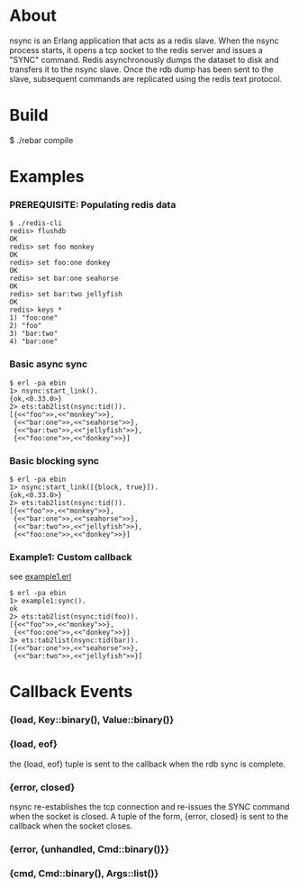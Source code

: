 # About

nsync is an Erlang application that acts as a redis slave. When the nsync process starts, it opens a tcp socket to the redis server and issues a "SYNC" command.  Redis asynchronously dumps the dataset to disk and transfers it to the nsync slave.  Once the rdb dump has been sent to the slave, subsequent commands are replicated using the redis text protocol. 

# Build

   $ ./rebar compile
 
# Examples

### PREREQUISITE: Populating redis data

    $ ./redis-cli
    redis> flushdb
    OK
    redis> set foo monkey
    OK
    redis> set foo:one donkey
    OK
    redis> set bar:one seahorse
    OK
    redis> set bar:two jellyfish
    OK
    redis> keys *
    1) "foo:one"
    2) "foo"
    3) "bar:two"
    4) "bar:one"

### Basic async sync

    $ erl -pa ebin
    1> nsync:start_link().
    {ok,<0.33.0>}
    2> ets:tab2list(nsync:tid()).
    [{<<"foo">>,<<"monkey">>},
     {<<"bar:one">>,<<"seahorse">>},
     {<<"bar:two">>,<<"jellyfish">>},
     {<<"foo:one">>,<<"donkey">>}]

### Basic blocking sync

    $ erl -pa ebin
    1> nsync:start_link([{block, true}]).
    {ok,<0.33.0>}
    2> ets:tab2list(nsync:tid()).
    [{<<"foo">>,<<"monkey">>},
     {<<"bar:one">>,<<"seahorse">>},
     {<<"bar:two">>,<<"jellyfish">>},
     {<<"foo:one">>,<<"donkey">>}]
    
### Example1: Custom callback

see [example1.erl](https://github.com/JacobVorreuter/nsync/blob/master/src/examples/example1.erl)

    $ erl -pa ebin
    1> example1:sync().
    ok
    2> ets:tab2list(nsync:tid(foo)).
    [{<<"foo">>,<<"monkey">>},
     {<<"foo:one">>,<<"donkey">>}]
    3> ets:tab2list(nsync:tid(bar)).
    [{<<"bar:one">>,<<"seahorse">>},
     {<<"bar:two">>,<<"jellyfish">>}]

# Callback Events

### {load, Key::binary(), Value::binary()}

### {load, eof}

the {load, eof} tuple is sent to the callback when the rdb sync is complete.

### {error, closed}

nsync re-establishes the tcp connection and re-issues the SYNC command when the socket is closed. A tuple of the form, {error, closed} is sent to the callback when the socket closes.

### {error, {unhandled, Cmd::binary()}}

### {cmd, Cmd::binary(), Args::list()}


